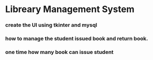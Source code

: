 # Libreary Management System
### create the UI using tkinter and mysql
### how to manage the student issued book and return book.
### one time how many book can issue student
